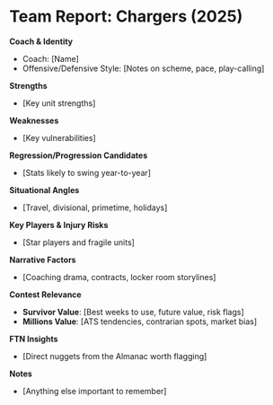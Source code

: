 # Team Report: Chargers (2025)

**Coach & Identity**  
- Coach: [Name]  
- Offensive/Defensive Style: [Notes on scheme, pace, play-calling]

**Strengths**  
- [Key unit strengths]

**Weaknesses**  
- [Key vulnerabilities]

**Regression/Progression Candidates**  
- [Stats likely to swing year-to-year]

**Situational Angles**  
- [Travel, divisional, primetime, holidays]

**Key Players & Injury Risks**  
- [Star players and fragile units]

**Narrative Factors**  
- [Coaching drama, contracts, locker room storylines]

**Contest Relevance**  
- **Survivor Value**: [Best weeks to use, future value, risk flags]  
- **Millions Value**: [ATS tendencies, contrarian spots, market bias]  

**FTN Insights**  
- [Direct nuggets from the Almanac worth flagging]  

**Notes**  
- [Anything else important to remember]
